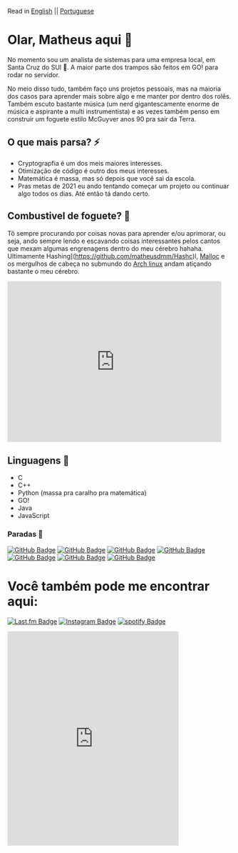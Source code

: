 Read in [English]() || [Portuguese]()
# Olar, Matheus aqui 👋

No momento sou um analista de sistemas para uma empresa local, em Santa Cruz do SUl 🌁. A maior parte dos trampos são feitos em GO! para rodar no servidor.

No meio disso tudo, também faço uns projetos pessoais, mas na maioria dos casos para aprender mais sobre algo e me manter por dentro dos rolês. Também escuto bastante música (um nerd gigantescamente enorme de música e aspirante a multi instrumentista) e as vezes também penso em construir um foguete estilo McGuyver anos 90 pra sair da Terra.

## O que mais parsa? ⚡️
* Cryptograpfia é um dos meis maiores interesses.
* Otimização de código é outro dos meus interesses.
* Matemática é massa, mas só depois que você sai da escola.
* Pras metas de 2021 eu ando tentando começar um projeto ou continuar algo todos os dias. Até então tá dando certo.
  
## Combustivel de foguete? 🚀
Tô sempre procurando por coisas novas para aprender e/ou aprimorar, ou seja, ando sempre lendo e escavando coisas interessantes pelos cantos que mexam algumas engrenagens dentro do meu cérebro hahaha. Ultimamente Hashing](https://github.com/matheusdmm/Hashc)l, [Malloc](https://github.com/matheusdmm/Malloc) e os mergulhos de cabeça no submundo do [Arch linux](https://archlinux.org) andam atiçando bastante o meu cérebro.

<iframe src="https://giphy.com/embed/yAOjunY81Trjy" width="480" height="360" frameBorder="0" class="giphy-embed" allowFullScreen></iframe><p><a href="https://giphy.com/gifs/computer-infinite-endless-yAOjunY81Trjy"></a></p>

## Linguagens 🌟
* C 
* C++
* Python (massa pra caralho pra matemática)
* GO!
* Java
* JavaScript

### Paradas 📖
[![GitHub Badge](https://img.shields.io/badge/-Hashc-blue?style=flat&logo=GitHub&logoColor=white&link=https://github.com/matheusdmm/Hashc)](https://github.com/matheusdmm/Hashc) [![GitHub Badge](https://img.shields.io/badge/-Malloc-blue?style=flat&logo=GitHub&logoColor=white&link=https://github.com/matheusdmm/Malloc)](https://github.com/matheusdmm/Malloc) [![GitHub Badge](https://img.shields.io/badge/-GoShell_a_simple_shell_in_GO-purple?style=flat&logo=GitHub&logoColor=white&link=https://github.com/matheusdmm/GoShell)](https://github.com/matheusdmm/GoShell) [![GitHub Badge](https://img.shields.io/badge/-Thrassher_Garbage_collector-blue?style=flat&logo=GitHub&logoColor=white&link=https://github.com/matheusdmm/Thrassher)](https://github.com/matheusdmm/Thrassher) [![GitHub Badge](https://img.shields.io/badge/-Judith_automation-yellow?style=flat&logo=GitHub&logoColor=white&link=https://github.com/matheusdmm/Judith)](https://github.com/matheusdmm/Judith) [![GitHub Badge](https://img.shields.io/badge/-Java_blockchain-red?style=flat&logo=GitHub&logoColor=white&link=https://github.com/matheusdmm/BlockieChan)](https://github.com/matheusdmm/BlockieChan) [![GitHub Badge](https://img.shields.io/badge/-Estudo_sobre_frequencias-yellow?style=flat&logo=GitHub&logoColor=white&link=https://github.com/matheusdmm/Frequency-Study)](https://github.com/matheusdmm/Frequency-Study)


# Você também pode me encontrar aqui:
[![Last.fm Badge](https://img.shields.io/badge/-matheusdmm-red?style=flat&logo=Last.fm&logoColor=white&link=https://www.last.fm/user/matheusdmm/)](https://www.last.fm/user/matheusdmm) [![Instagram Badge](https://img.shields.io/badge/-@mathcartney-brown?style=flat&logo=instagram&logoColor=white&link=https://instagram.com/mathcartney/)](https://instagram.com/mathcartney) [![spotify Badge](https://img.shields.io/badge/-@matheusdmm-green?style=flat&logo=spotify&logoColor=white&link=https://instagram.com/matheusdmm/)](https://open.spotify.com/user/matheusdmm?si=q60wFjSJRpKGznx514kNxQ)

<iframe src="https://giphy.com/embed/128Ygie2wLdH5m" width="384" height="480" frameBorder="0" class="giphy-embed" allowFullScreen></iframe><p><a href="https://giphy.com/gifs/computer-reality-mind-128Ygie2wLdH5m"></a></p>
